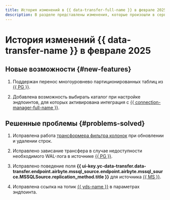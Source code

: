 ```yaml
---
title: История изменений в {{ data-transfer-full-name }} в феврале 2025
description: В разделе представлены изменения, которые произошли в сервисе {{ data-transfer-name }} в феврале 2025 года.
---
```


# История изменений {{ data-transfer-name }} в феврале 2025

## Новые возможности {#new-features}

1. Поддержан перенос многоуровнево партиционированных таблиц из [{{ PG }}](../operations/endpoint/source/postgresql.md).

1. Добавлена возможность выбирать каталог при настройке эндпоинтов, для которых активирована интеграция с [{{ connection-manager-full-name }}](../../metadata-hub/concepts/connection-manager.md).


## Решенные проблемы {#problems-solved}

1. Исправлена работа [трансформера фильтра колонок](../concepts/data-transformation.md#columns-filter) при обновлении и удалении строк.

1. Исправлено зависание трансфера в случае недоступности необходимого WAL-лога в источнике [{{ PG }}](../operations/endpoint/source/postgresql.md).


1. Исправлено поведение поля **{{ ui-key.yc-data-transfer.data-transfer.endpoint.airbyte.mssql_source.endpoint.airbyte.mssql_source.MSSQLSource.replication_method.title }}** для источника [{{ MS }}](../operations/endpoint/source/mssql.md).

1. Исправлена ссылка на топик [{{ yds-name }}](../operations/endpoint/source/data-streams.md) в параметрах эндпоинта.
